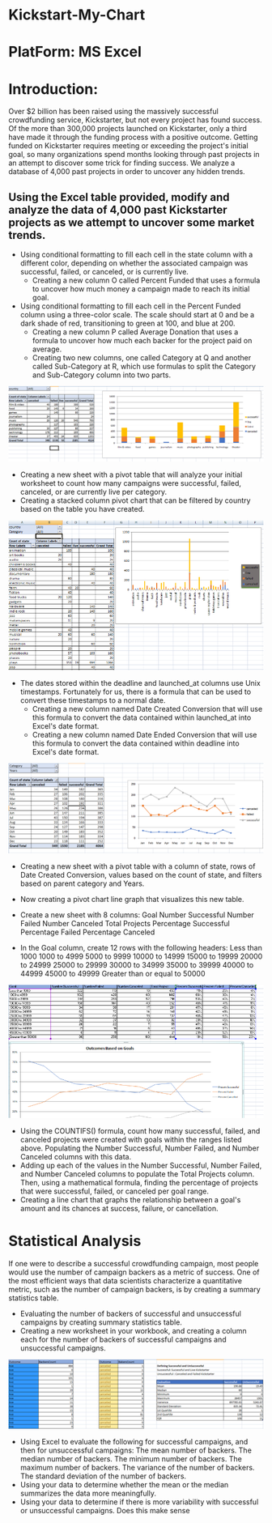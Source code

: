 # Kickstart-My-Chart

# PlatForm: MS Excel

# Introduction:
Over $2 billion has been raised using the massively successful crowdfunding service, Kickstarter, but not every project has found success. Of the more than 300,000 projects launched on Kickstarter, only a third have made it through the funding process with a positive outcome.
Getting funded on Kickstarter requires meeting or exceeding the project's initial goal, so many organizations spend months looking through past projects in an attempt to discover some trick for finding success. We analyze a database of 4,000 past projects in order to uncover any hidden trends.

## Using the Excel table provided, modify and analyze the data of 4,000 past Kickstarter projects as we attempt to uncover some market trends.

* Using conditional formatting to fill each cell in the state column with a different color, depending on whether the associated campaign was successful, failed, or canceled, or is currently live.
  * Creating a new column O called Percent Funded that uses a formula to uncover how much money a campaign made to reach its initial goal.
* Using conditional formatting to fill each cell in the Percent Funded column using a three-color scale. The scale should start at 0 and be a dark shade of red, transitioning to green at 100, and blue at 200.
  * Creating a new column P called Average Donation that uses a formula to uncover how much each backer for the project paid on average.
  * Creating two new columns, one called Category at Q and another called Sub-Category at R, which use formulas to split the Category and Sub-Category column into two parts.

![image_1](https://github.com/shaveta08/Kickstart-My-Chart/blob/master/Capture1.PNG)

* Creating a new sheet with a pivot table that will analyze your initial worksheet to count how many campaigns were successful, failed, canceled, or are currently live per category.
* Creating a stacked column pivot chart that can be filtered by country based on the table you have created.

![image_1](https://github.com/shaveta08/Kickstart-My-Chart/blob/master/Capture2.PNG)

* The dates stored within the deadline and launched_at columns use Unix timestamps. Fortunately for us, there is a formula that can be used to convert these timestamps to a normal date.
  * Creating a new column named Date Created Conversion that will use this formula to convert the data contained within launched_at into Excel's date format.
  * Creating a new column named Date Ended Conversion that will use this formula to convert the data contained within deadline into Excel's date format.
  
![image_1](https://github.com/shaveta08/Kickstart-My-Chart/blob/master/Capture3.PNG)

  * Creating a new sheet with a pivot table with a column of state, rows of Date Created Conversion, values based on the count of state, and filters based on parent category and Years.
  * Now creating a pivot chart line graph that visualizes this new table.
  
  
* Create a new sheet with 8 columns:
Goal
Number Successful
Number Failed
Number Canceled
Total Projects
Percentage Successful
Percentage Failed
Percentage Canceled

* In the Goal column, create 12 rows with the following headers:
Less than 1000
1000 to 4999
5000 to 9999
10000 to 14999
15000 to 19999
20000 to 24999
25000 to 29999
30000 to 34999
35000 to 39999
40000 to 44999
45000 to 49999
Greater than or equal to 50000

![image_1](https://github.com/shaveta08/Kickstart-My-Chart/blob/master/Capture4.PNG)

* Using the COUNTIFS() formula, count how many successful, failed, and canceled projects were created with goals within the ranges listed above. Populating the Number Successful, Number Failed, and Number Canceled columns with this data.
* Adding up each of the values in the Number Successful, Number Failed, and Number Canceled columns to populate the Total Projects column. Then, using a mathematical formula, finding the percentage of projects that were successful, failed, or canceled per goal range.
* Creating a line chart that graphs the relationship between a goal's amount and its chances at success, failure, or cancellation.


# Statistical Analysis

If one were to describe a successful crowdfunding campaign, most people would use the number of campaign backers as a metric of success. One of the most efficient ways that data scientists characterize a quantitative metric, such as the number of campaign backers, is by creating a summary statistics table.
* Evaluating the number of backers of successful and unsuccessful campaigns by creating summary statistics table.
* Creating a new worksheet in your workbook, and creating a column each for the number of backers of successful campaigns and unsuccessful campaigns.

![image_1](https://github.com/shaveta08/Kickstart-My-Chart/blob/master/Capture5.PNG)

* Using Excel to evaluate the following for successful campaigns, and then for unsuccessful campaigns:
The mean number of backers.
The median number of backers.
The minimum number of backers.
The maximum number of backers.
The variance of the number of backers.
The standard deviation of the number of backers.
* Using your data to determine whether the mean or the median summarizes the data more meaningfully.
* Using your data to determine if there is more variability with successful or unsuccessful campaigns. Does this make sense
